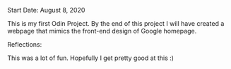 Start Date: August 8, 2020

This is my first Odin Project. By the end of this project I will have created a webpage that
mimics the front-end design of Google homepage.

Reflections:

This was a lot of fun. Hopefully I get pretty good at this :)
